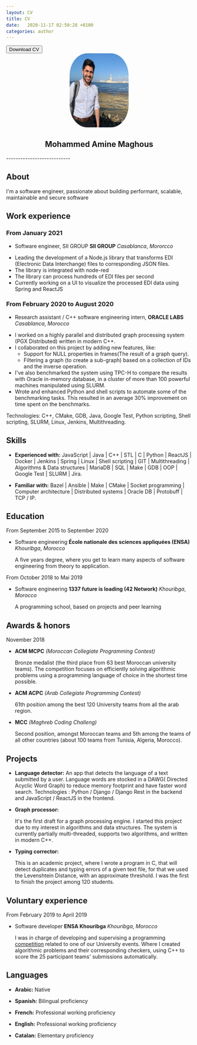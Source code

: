 ```yaml
---
layout: CV
title: CV
date:   2020-11-17 02:50:28 +0100
categories: author
---
```


<!-- Add icon library -->
<link rel="stylesheet" href="https://cdnjs.cloudflare.com/ajax/libs/font-awesome/4.7.0/css/font-awesome.min.css">

<!-- Auto width -->
<a href="https://drive.google.com/u/0/uc?id=13BETFXrxDb0iXKIH_BX62XiHZlR9W2iK&export=download" download="CV_MAGHOUS">
    <button class="btn"><i class="fa fa-download"></i> Download CV </button>
</a>

<center><img src="../images/LinkedinProfile.jpg" width="160" height="200" style="border-radius: 30%;"  alt="Avatar"></center>

<center> <h2>Mohammed Amine Maghous</h2> </center>
---------------------------

## About
I'm a software engineer, passionate about building performant, scalable, maintainable and secure software

## Work experience

### From January 2021
* Software engineer, SII GROUP **SII GROUP** *Casablanca*, *Mororcco*
- Leading the development of a Node.js library that transforms EDI (Electronic Data Interchange) files to corresponding JSON files.
- The library is integrated with node-red
- The library can process hundreds of EDI files per second
- Currently working on a UI to visualize the processed EDI data  using Spring and ReactJS

### From February 2020 to August 2020
* Research assistant / C++ software engineering intern, **ORACLE LABS** *Casablanca*, *Morocco*

- I worked on a highly parallel and distributed graph processing system (PGX Distributed) written in modern C++.
- I collaborated on this project by adding new features, like:
    - Support for NULL properties in frames(The result of a graph query).
    - Filtering a graph (to create a sub-graph) based on a collection of IDs and the inverse operation.
- I've also benchmarked the system using TPC-H to compare the results with Oracle in-memory database, in a cluster of more than 100 powerful machines manipulated using SLURM.
- Wrote and enhanced Python and shell scripts to automate some of the benchmarking tasks. This resulted in an average 30% improvement on time spent on the benchmarks.

Technologies: C++, CMake, GDB, Java, Google Test, Python scripting, Shell scripting, SLURM, Linux, Jenkins, Multithreading.

## Skills

- **Experienced with:**
JavaScript | Java | C++ | STL | C | Python | ReactJS | Docker | Jenkins | Spring | Linux | Shell scripting | GIT | Multithreading | Algorithms & Data structures | MariaDB | SQL | Make | GDB | OOP  | Google Test | SLURM | Jira.

- **Familiar with:**
Bazel | Ansible | Make | CMake | Socket programming | Computer architecture | Distributed systems | Oracle DB | Protobuff | TCP / IP.
## Education

From September 2015 to September 2020
* Software engineering **École nationale des sciences appliquées (ENSA)** *Khouribga*, *Morocco*

    A five years degree, where you get to learn many aspects of software
    engineering from theory to application.

From October 2018 to Mai 2019
* Software engineering **1337 future is loading (42 Network)** *Khouribga*, *Morocco*

    A programming school, based on projects and peer learning

## Awards & honors

November 2018
* **ACM MCPC** *(Moroccan Collegiate Programming Contest)*

    Bronze medalist (the third place from 63 best Moroccan university
    teams).
    The competition focuses on efficiently solving algorithmic problems
    using a programming language of choice in the shortest time possible.

* **ACM ACPC** *(Arab Collegiate Programming Contest)*

    61th position among the best 120 University teams from all the arab region.

* **MCC** *(Maghreb Coding Challeng)*

    Second position, amongst Moroccan teams and 5th among the teams of all other countries (about 100 teams from Tunisia, Algeria, Morocco).

## Projects


* **Language detector:**
    An app that detects the language of a text submitted by a user. Language words are stocked in a DAWG( Directed Acyclic Word Graph) to reduce memory footprint and have faster word search.
    Technologies : Python / Django / Django Rest in the backend and JavaScript / ReactJS in the frontend.

* **Graph processor:**

    It's the first draft for a graph processing engine. I started this project due
    to my interest in algorithms and data structures.
    The system is currently partially multi-threaded, supports two algorithms,
    and written in modern C++.

* **Typing corrector:**

    This is an academic project, where I wrote a program in C, that will detect
    duplicates and typing errors of a given text file, for that we used the
    Levenshtein Distance, with an approximate threshold.
    I was the first to finish the project among 120 students.

## Voluntary experience

From February 2019 to April 2019

* Software developer **ENSA Khouribga** *Khouribga*, *Morocco*

    I was in charge of developing and supervising a programming [competition](https://www.hackerrank.com/battlecode-01) related to one of our University events. Where
    I created algorithmic problems and their corresponding checkers, using
    C++ to score the 25 participant teams' submissions automatically.

## Languages

* **Arabic:**   Native

* **Spanish:**  Bilingual proficiency

* **French:**   Professional working proficiency

* **English:**  Professional working proficiency

* **Catalan:**  Elementary proficiency